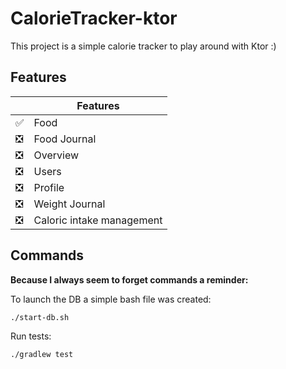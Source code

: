 # CalorieTracker-ktor

This project is a simple calorie tracker to play around with Ktor :)

## Features

|   | Features                  |
|---|---------------------------|
| ✅ | Food                      |
| ❎ | Food Journal              |
| ❎ | Overview                  |
| ❎ | Users                     |
| ❎ | Profile                   |
| ❎ | Weight Journal            |
| ❎ | Caloric intake management |

## Commands

__Because I always seem to forget commands a reminder:__

To launch the DB a simple bash file was created:

```shell
./start-db.sh
```

Run tests:

```shell
./gradlew test
```
